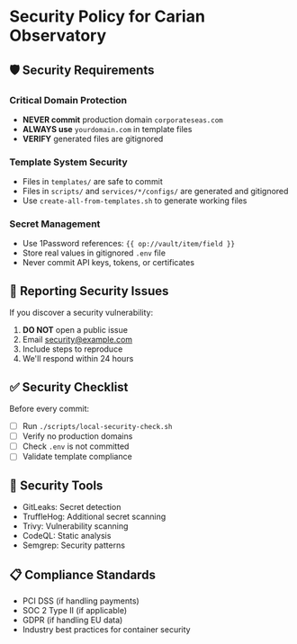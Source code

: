 # Security Policy for Carian Observatory

## 🛡️ Security Requirements

### Critical Domain Protection
- **NEVER commit** production domain `corporateseas.com`
- **ALWAYS use** `yourdomain.com` in template files
- **VERIFY** generated files are gitignored

### Template System Security
- Files in `templates/` are safe to commit
- Files in `scripts/` and `services/*/configs/` are generated and gitignored
- Use `create-all-from-templates.sh` to generate working files

### Secret Management
- Use 1Password references: `{{ op://vault/item/field }}`
- Store real values in gitignored `.env` file
- Never commit API keys, tokens, or certificates

## 🚨 Reporting Security Issues

If you discover a security vulnerability:
1. **DO NOT** open a public issue
2. Email security@example.com
3. Include steps to reproduce
4. We'll respond within 24 hours

## ✅ Security Checklist

Before every commit:
- [ ] Run `./scripts/local-security-check.sh`
- [ ] Verify no production domains
- [ ] Check `.env` is not committed
- [ ] Validate template compliance

## 🔧 Security Tools

- GitLeaks: Secret detection
- TruffleHog: Additional secret scanning
- Trivy: Vulnerability scanning
- CodeQL: Static analysis
- Semgrep: Security patterns

## 📋 Compliance Standards

- PCI DSS (if handling payments)
- SOC 2 Type II (if applicable)
- GDPR (if handling EU data)
- Industry best practices for container security